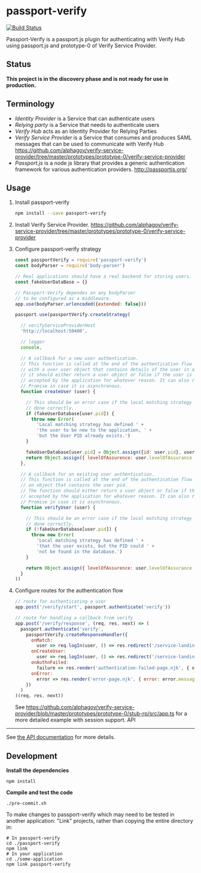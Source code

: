 passport-verify
===============

[![Build Status](https://travis-ci.org/alphagov/passport-verify.svg?branch=master)](https://travis-ci.org/alphagov/passport-verify)

Passport-Verify is a passport.js plugin for authenticating with Verify Hub using passport.js and prototype-0 of Verify Service Provider.

Status
---------------

**This project is in the discovery phase and is not ready for use in production.**

Terminology
---------------

 * _Identity Provider_ is a Service that can authenticate users
 * _Relying party_ is a Service that needs to authenticate users
 * _Verify Hub_ acts as an Identity Provider for Relying Parties
 * _Verify Service Provider_ is a Service that consumes and produces SAML messages that can be used to communicate with Verify Hub https://github.com/alphagov/verify-service-provider/tree/master/prototypes/prototype-0/verify-service-provider
 * _Passport.js_ is a node js library that provides a generic authentication framework for various authentication providers. http://passportjs.org/

Usage
-----

1. Install passport-verify
   ```bash
   npm install --save passport-verify
   ```

1. Install Verify Service Provider. https://github.com/alphagov/verify-service-provider/tree/master/prototypes/prototype-0/verify-service-provider

1. Configure passport-verify strategy
   ```javascript
   const passportVerify = require('passport-verify')
   const bodyParser = require('body-parser')

   // Real applications should have a real backend for storing users.
   const fakeUserDataBase = {}

   // Passport-Verify dependes on any bodyParser
   // to be configured as a middleware.
   app.use(bodyParser.urlencoded({extended: false}))

   passport.use(passportVerify.createStrategy(

     // verifyServiceProviderHost
     'http://localhost:50400',

     // logger
     console,

     // A callback for a new user authentication.
     // This function is called at the end of the authentication flow
     // with a user user object that contains details of the user in attributes.
     // it should either return a user object or false if the user is not
     // accepted by the application for whatever reason. It can also return a
     // Promise in case it is asynchronous.
     function createUser (user) {

       // This should be an error case if the local matching strategy is
       // done correctly.
       if (fakeUserDatabase[user.pid]) {
         throw new Error(
           'Local matching strategy has defined ' +
           'the user to be new to the application, ' +
           'but the User PID already exists.')
       }

       fakeUserDatabase[user.pid] = Object.assign({id: user.pid}, user.attributes)
       return Object.assign({ levelOfAssurence: user.levelOfAssurance }, fakeUserDatabase[user.pid])
     },

     // A callback for an existing user authentication.
     // This function is called at the end of the authentication flow with
     // an object that contains the user pid. 
     // The function should either return a user object or false if the user is not
     // accepted by the application for whatever reason. It can also return a
     // Promise in case it is asynchronous.
     function verifyUser (user) {

       // This should be an error case if the local matching strategy is
       // done correctly.
       if (!fakeUserDatabase[user.pid]) {
         throw new Error(
           'Local matching strategy has defined ' +
           'that the user exists, but the PID could ' +
           'not be found in the database.')
       }

       return Object.assign({ levelOfAssurence: user.levelOfAssurance }, fakeUserDatabase[user.pid])
     }
   ))
   ```

1. Configure routes for the authentication flow
   ```javascript
   // route for authenticating a user
   app.post('/verify/start', passport.authenticate('verify'))

   // route for handling a callback from verify
   app.post('/verify/response', (req, res, next) => (
     passport.authenticate('verify',
       passportVerify.createResponseHandler({
         onMatch:
           user => req.logIn(user, () => res.redirect('/service-landing-page')),
         onCreateUser:
           user => req.logIn(user, () => res.redirect('/service-landing-page')),
         onAuthnFailed:
           failure => res.render('authentication-failed-page.njk', { error: failure }),
         onError:
           error => res.render('error-page.njk', { error: error.message })
       })
     )
   )(req, res, next))
   ```

   See https://github.com/alphagov/verify-service-provider/blob/master/prototypes/prototype-0/stub-rp/src/app.ts for
   a more detailed example with session support.
API
-----------

See [the API documentation](https://alphagov.github.io/passport-verify/modules/_passport_verify_.html) for more details.

Development
-----------

__Install the dependencies__
```
npm install
```

__Compile and test the code__
```
./pre-commit.sh
```

To make changes to passport-verify which may need to be tested in another application:
"Link" projects, rather than copying the entire directory in:

```
# In passport-verify
cd ./passport-verify
npm link
# In your application
cd ./some-application
npm link passport-verify
```

